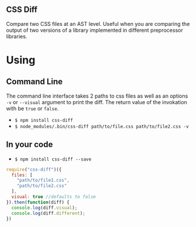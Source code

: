 CSS Diff
--------

Compare two CSS files at an AST level.
Useful when you are comparing the output of two versions of a library implemented in different preprocessor libraries.

# Using

## Command Line

The command line interface takes 2 paths to css files as well as an options `-v` or `--visual` argument to print the diff. The return value of the invokation with be `true` or `false`.

* `$ npm install css-diff`
* `$ node_modules/.bin/css-diff path/to/file.css path/to/file2.css -v`

## In your code

* `$ npm install css-diff --save`

```js
require("css-diff")({
  files: [
    "path/to/file1.css",
    "path/to/file2.css"
  ],
  visual: true //defaults to false
}).then(function(diff) {
  console.log(diff.visual);
  console.log(diff.different);
})
```